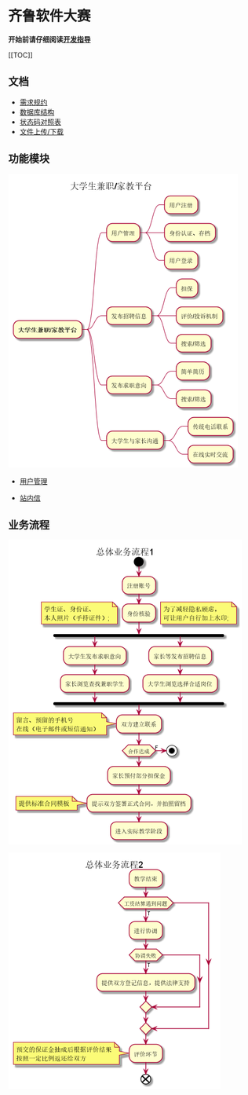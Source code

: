 # 齐鲁软件大赛

**开始前请仔细阅读[开发指导](CONTRIBUTING.md)**

[[TOC]]

## 文档
- [需求规约](docs/demand.md)
- [数据库结构](docs/qiruan.sql)
- [状态码对照表](docs/statuscode.md)
- [文件上传/下载](docs/upload.md)

## 功能模块
![功能模块](docs/diagrams/out/功能模块.png)

- [用户管理](docs/security.md)

- [站内信](docs/letter.md)

## 业务流程
![业务流程1](docs/diagrams/out/总体业务流程1.png)

![业务流程2](docs/diagrams/out/总体业务流程2.png)
